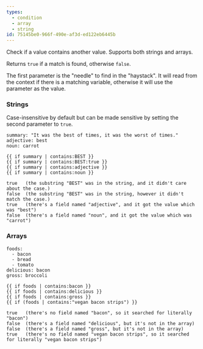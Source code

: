 ```yaml
---
types:
  - condition
  - array
  - string
id: 75145be0-966f-490e-af3d-ed122eb6445b
---
```

Check if a value contains another value. Supports both strings and arrays.

Returns `true` if a match is found, otherwise `false`. 

The first parameter is the "needle" to find in the "haystack". It will read from the context if there is a matching 
variable, otherwise it will use the parameter as the value.

### Strings

Case-insensitive by default but can be made sensitive by setting the second parameter to `true`.

```.language-yaml
summary: "It was the best of times, it was the worst of times."
adjective: best
noun: carrot
```

```
{{ if summary | contains:BEST }}
{{ if summary | contains:BEST:true }}
{{ if summary | contains:adjective }}
{{ if summary | contains:noun }}
```

```.language-output
true   (the substring "BEST" was in the string, and it didn't care about the case.)
false  (the substring "BEST" was in the string, however it didn't match the case.)
true   (there's a field named "adjective", and it got the value which was "best")
false  (there's a field named "noun", and it got the value which was "carrot")
```

### Arrays

``` .language-yaml
foods:
  - bacon
  - bread
  - tomato
delicious: bacon
gross: broccoli
```

```
{{ if foods | contains:bacon }}
{{ if foods | contains:delicious }}
{{ if foods | contains:gross }}
{{ if (foods | contains:"vegan bacon strips") }}
```

``` .language-output
true   (there's no field named "bacon", so it searched for literally "bacon") 
false  (there's a field named "delicious", but it's not in the array)
false  (there's a field named "gross", but it's not in the array)
true   (there's no field named "vegan bacon strips", so it searched for literally "vegan bacon strips")
```
